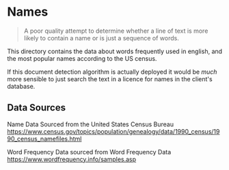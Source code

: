 # Names
> A poor quality attempt to determine whether a line of text is more likely to 
> contain a name or is just a sequence of words.

This directory contains the data about words frequently used in english, and
the most popular names according to the US census.

If this document detection algorithm is actually deployed it would be _much_ 
more sensible to just search the text in a licence for names in the 
client's database.

## Data Sources
Name Data Sourced from the United States Census Bureau
https://www.census.gov/topics/population/genealogy/data/1990_census/1990_census_namefiles.html

Word Frequency Data sourced from Word Frequency Data
https://www.wordfrequency.info/samples.asp